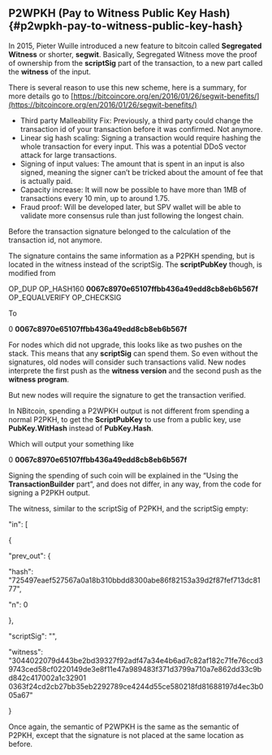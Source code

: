 ## P2WPKH (Pay to Witness Public Key Hash) {#p2wpkh-pay-to-witness-public-key-hash}

In 2015, Pieter Wuille introduced a new feature to bitcoin called **Segregated Witness** or shorter, **segwit**. Basically, Segregated Witness move the proof of ownership from the **scriptSig** part of the transaction, to a new part called the **witness** of the input.

There is several reason to use this new scheme, here is a summary, for more details go to [https://bitcoincore.org/en/2016/01/26/segwit-benefits/](https://bitcoincore.org/en/2016/01/26/segwit-benefits/)

*   Third party Malleability Fix: Previously, a third party could change the transaction id of your transaction before it was confirmed. Not anymore.
*   Linear sig hash scaling: Signing a transaction would require hashing the whole transaction for every input. This was a potential DDoS vector attack for large transactions.
*   Signing of input values: The amount that is spent in an input is also signed, meaning the signer can’t be tricked about the amount of fee that is actually paid.
*   Capacity increase: It will now be possible to have more than 1MB of transactions every 10 min, up to around 1.75.
*   Fraud proof: Will be developed later, but SPV wallet will be able to validate more consensus rule than just following the longest chain.

Before the transaction signature belonged to the calculation of the transaction id, not anymore.

The signature contains the same information as a P2PKH spending, but is located in the witness instead of the scriptSig. The **scriptPubKey** though, is modified from

OP_DUP OP_HASH160 **0067c8970e65107ffbb436a49edd8cb8eb6b567f** OP_EQUALVERIFY OP_CHECKSIG

To

0 **0067c8970e65107ffbb436a49edd8cb8eb6b567f**

For nodes which did not upgrade, this looks like as two pushes on the stack. This means that any **scriptSig** can spend them. So even without the signatures, old nodes will consider such transactions valid. New nodes interprete the first push as the **witness version** and the second push as the **witness program**.

But new nodes will require the signature to get the transaction verified.

In NBitcoin, spending a P2WPKH output is not different from spending a normal P2PKH, to get the **ScriptPubKey** to use from a public key, use **PubKey.WitHash** instead of **PubKey.Hash**.

Which will output your something like

0 **0067c8970e65107ffbb436a49edd8cb8eb6b567f**

Signing the spending of such coin will be explained in the “Using the **TransactionBuilder** part”, and does not differ, in any way, from the code for signing a P2PKH output.

The witness, similar to the scriptSig of P2PKH, and the scriptSig empty:

"in": [

{

"prev_out": {

"hash": "725497eaef527567a0a18b310bbdd8300abe86f82153a39d2f87fef713dc8177",

"n": 0

},

"scriptSig": "",

"witness": "3044022079d443be2bd39327f92adf47a34e4b6ad7c82af182c71fe76ccd39743ced58cf0220149de3e8f11e47a989483f371d3799a710a7e862dd33c9bd842c417002a1c32901 0363f24cd2cb27bb35eb2292789ce4244d55ce580218fd81688197d4ec3b005a67"

}

Once again, the semantic of P2WPKH is the same as the semantic of P2PKH, except that the signature is not placed at the same location as before.